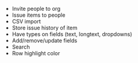 - Invite people to org
- Issue items to people
- CSV import
- Store issue history of item
- Have types on fields (text, longtext, dropdowns)
- Add/remove/update fields
- Search
- Row highlight color
